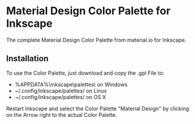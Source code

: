 # Material Design Color Palette for Inkscape
The complete Material Design Color Palette from material.io for Inkscape.

## Installation
To use the Color Palette, just download and copy the .gpl File to:
  * %APPDATA%\inkscape\palettes\ on Windows
  * ~/.config/inkscape/palettes/ on Linux
  * ~/.config/inkscape/palettes/ on OS X

Restart Inkscape and select the Color Palette "Material Design" by clicking on the Arrow right to the actual Color Palette.
